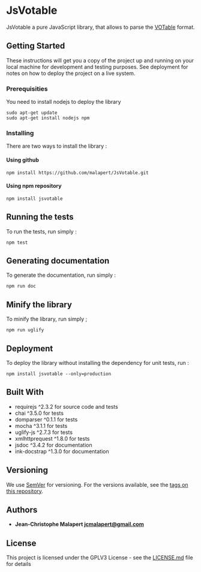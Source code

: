 # JsVotable

JsVotable a pure JavaScript library, that allows to parse the [VOTable](http://www.ivoa.net/documents/VOTable/20130920/) format.

## Getting Started

These instructions will get you a copy of the project up and running on your local machine for development and testing purposes. See deployment for notes on how to deploy the project on a live system.

### Prerequisities

You need to install nodejs to deploy the library

```
sudo apt-get update
sudo apt-get install nodejs npm
```

### Installing

There are two ways to install the library :

#### Using github

```
npm install https://github.com/malapert/JsVotable.git
```

#### Using npm repository

```
npm install jsvotable
```


## Running the tests

To run the tests, run simply :
```
npm test
```

## Generating documentation

To generate the documentation, run simply :
```
npm run doc
```


## Minify the library

To minify the library, run simply ;
```
npm run uglify
```


## Deployment

To deploy the library without installing the dependency for unit tests, run :
```
npm install jsvotable --only=production
``` 

## Built With

* requirejs ^2.3.2 for source code and tests
* chai ^3.5.0 for tests
* domparser ^0.1.1 for tests
* mocha ^3.1.1 for tests
* uglify-js ^2.7.3 for tests
* xmlhttprequest ^1.8.0 for tests
* jsdoc ^3.4.2 for documentation
* ink-docstrap ^1.3.0 for documentation

## Versioning

We use [SemVer](http://semver.org/) for versioning. For the versions available, see the [tags on this repository](https://github.com/malapert/JsVotable/tags). 

## Authors

* **Jean-Christophe Malapert <jcmalapert@gmail.com>**

## License

This project is licensed under the GPLV3 License - see the [LICENSE.md](LICENSE.md) file for details

